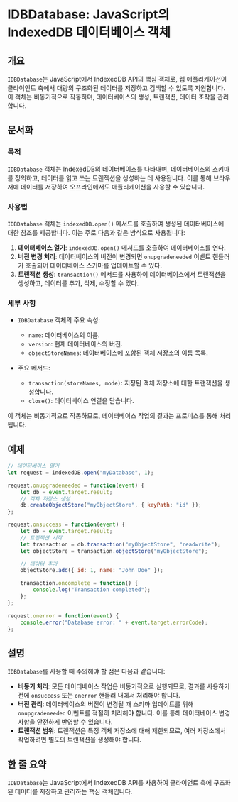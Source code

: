 <!--
Meta Description: # IDBDatabase: JavaScript의 IndexedDB 데이터베이스 객체 ## 개요 `IDBDatabase`는 JavaScript에서 IndexedDB API의 핵심 객체로, 웹 애플리케이션이 클라이언트 측에서 대량의 구조화된 데이터를 저장하고 검색할 수 있...
Meta Keywords: 데이터베이스, idbdatabase, transaction, indexeddb, 데이터베이스의
-->

# IDBDatabase: JavaScript의 IndexedDB 데이터베이스 객체

## 개요
`IDBDatabase`는 JavaScript에서 IndexedDB API의 핵심 객체로, 웹 애플리케이션이 클라이언트 측에서 대량의 구조화된 데이터를 저장하고 검색할 수 있도록 지원합니다. 이 객체는 비동기적으로 작동하며, 데이터베이스의 생성, 트랜잭션, 데이터 조작을 관리합니다.

## 문서화
### 목적
`IDBDatabase` 객체는 IndexedDB의 데이터베이스를 나타내며, 데이터베이스의 스키마를 정의하고, 데이터를 읽고 쓰는 트랜잭션을 생성하는 데 사용됩니다. 이를 통해 브라우저에 데이터를 저장하여 오프라인에서도 애플리케이션을 사용할 수 있습니다.

### 사용법
`IDBDatabase` 객체는 `indexedDB.open()` 메서드를 호출하여 생성된 데이터베이스에 대한 참조를 제공합니다. 이는 주로 다음과 같은 방식으로 사용됩니다:

1. **데이터베이스 열기**: `indexedDB.open()` 메서드를 호출하여 데이터베이스를 연다.
2. **버전 변경 처리**: 데이터베이스의 버전이 변경되면 `onupgradeneeded` 이벤트 핸들러가 호출되어 데이터베이스 스키마를 업데이트할 수 있다.
3. **트랜잭션 생성**: `transaction()` 메서드를 사용하여 데이터베이스에서 트랜잭션을 생성하고, 데이터를 추가, 삭제, 수정할 수 있다.

### 세부 사항
- `IDBDatabase` 객체의 주요 속성:
  - `name`: 데이터베이스의 이름.
  - `version`: 현재 데이터베이스의 버전.
  - `objectStoreNames`: 데이터베이스에 포함된 객체 저장소의 이름 목록.
  
- 주요 메서드:
  - `transaction(storeNames, mode)`: 지정된 객체 저장소에 대한 트랜잭션을 생성합니다.
  - `close()`: 데이터베이스 연결을 닫습니다.
  
이 객체는 비동기적으로 작동하므로, 데이터베이스 작업의 결과는 프로미스를 통해 처리됩니다.

## 예제
```javascript
// 데이터베이스 열기
let request = indexedDB.open("myDatabase", 1);

request.onupgradeneeded = function(event) {
    let db = event.target.result;
    // 객체 저장소 생성
    db.createObjectStore("myObjectStore", { keyPath: "id" });
};

request.onsuccess = function(event) {
    let db = event.target.result;
    // 트랜잭션 시작
    let transaction = db.transaction("myObjectStore", "readwrite");
    let objectStore = transaction.objectStore("myObjectStore");

    // 데이터 추가
    objectStore.add({ id: 1, name: "John Doe" });

    transaction.oncomplete = function() {
        console.log("Transaction completed");
    };
};

request.onerror = function(event) {
    console.error("Database error: " + event.target.errorCode);
};
```

## 설명
`IDBDatabase`를 사용할 때 주의해야 할 점은 다음과 같습니다:
- **비동기 처리**: 모든 데이터베이스 작업은 비동기적으로 실행되므로, 결과를 사용하기 전에 `onsuccess` 또는 `onerror` 핸들러 내에서 처리해야 합니다.
- **버전 관리**: 데이터베이스의 버전이 변경될 때 스키마 업데이트를 위해 `onupgradeneeded` 이벤트를 적절히 처리해야 합니다. 이를 통해 데이터베이스 변경 사항을 안전하게 반영할 수 있습니다.
- **트랜잭션 범위**: 트랜잭션은 특정 객체 저장소에 대해 제한되므로, 여러 저장소에서 작업하려면 별도의 트랜잭션을 생성해야 합니다.

## 한 줄 요약
`IDBDatabase`는 JavaScript에서 IndexedDB API를 사용하여 클라이언트 측에 구조화된 데이터를 저장하고 관리하는 핵심 객체입니다.